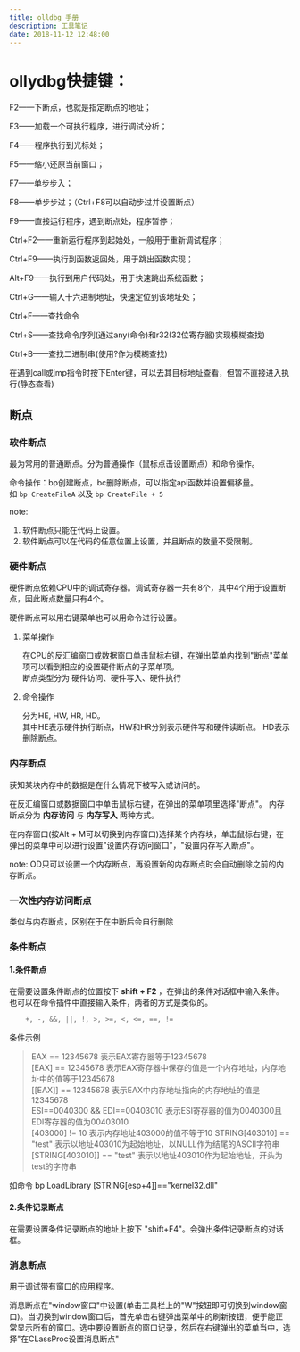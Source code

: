 ```yaml
---
title: olldbg 手册
description: 工具笔记
date: 2018-11-12 12:48:00
---
```


# ollydbg快捷键：

F2——下断点，也就是指定断点的地址；

F3——加载一个可执行程序，进行调试分析；

F4——程序执行到光标处；

F5——缩小还原当前窗口；

F7——单步步入；

F8——单步步过；（Ctrl+F8可以自动步过并设置断点）

F9——直接运行程序，遇到断点处，程序暂停；

Ctrl+F2——重新运行程序到起始处，一般用于重新调试程序；

Ctrl+F9——执行到函数返回处，用于跳出函数实现；

Alt+F9——执行到用户代码处，用于快速跳出系统函数；

Ctrl+G——输入十六进制地址，快速定位到该地址处；

Ctrl+F——查找命令

Ctrl+S——查找命令序列(通过any(命令)和r32(32位寄存器)实现模糊查找)

Ctrl+B——查找二进制串(使用?作为模糊查找)

在遇到call或jmp指令时按下Enter键，可以去其目标地址查看，但暂不直接进入执行(静态查看)

## 断点

### 软件断点

最为常用的普通断点。分为普通操作（鼠标点击设置断点）和命令操作。

命令操作：bp创建断点，bc删除断点，可以指定api函数并设置偏移量。  
如 ```bp CreateFileA``` 以及 ```bp CreateFile + 5```

note:

1. 软件断点只能在代码上设置。
2. 软件断点可以在代码的任意位置上设置，并且断点的数量不受限制。

### 硬件断点

硬件断点依赖CPU中的调试寄存器。调试寄存器一共有8个，其中4个用于设置断点，因此断点数量只有4个。  

硬件断点可以用右键菜单也可以用命令进行设置。

1. 菜单操作

    在CPU的反汇编窗口或数据窗口单击鼠标右键，在弹出菜单内找到"断点"菜单项可以看到相应的设置硬件断点的子菜单项。  
    断点类型分为 硬件访问、硬件写入、硬件执行

2. 命令操作

    分为HE, HW, HR, HD。  
    其中HE表示硬件执行断点，HW和HR分别表示硬件写和硬件读断点。
    HD表示删除断点。

### 内存断点

获知某块内存中的数据是在什么情况下被写入或访问的。

在反汇编窗口或数据窗口中单击鼠标右键，在弹出的菜单项里选择"断点"。
内存断点分为 **内存访问** 与 **内存写入** 两种方式。

在内存窗口(按Alt + M可以切换到内存窗口)选择某个内存块，单击鼠标右键，在弹出的菜单中可以进行设置"设置内存访问窗口"，"设置内存写入断点"。

note: OD只可以设置一个内存断点，再设置新的内存断点时会自动删除之前的内存断点。

### 一次性内存访问断点

类似与内存断点，区别在于在中断后会自行删除

### 条件断点

#### 1.条件断点

在需要设置条件断点的位置按下 **shift + F2** ，在弹出的条件对话框中输入条件。也可以在命令插件中直接输入条件，两者的方式是类似的。

```c
    +, -, &&, ||, !, >, >=, <, <=, ==, !=
```

条件示例
> EAX == 12345678  表示EAX寄存器等于12345678  
> [EAX] == 12345678  表示EAX寄存器中保存的值是一个内存地址，内存地址中的值等于12345678  
> [[EAX]] == 12345678  表示EAX中内存地址指向的内存地址的值是12345678  
> ESI==0040300 && EDI==00403010  表示ESI寄存器的值为0040300且EDI寄存器的值为00403010  
> [403000] != 10  表示内存地址403000的值不等于10
> STRING[403010] == "test"  表示以地址403010为起始地址，以NULL作为结尾的ASCII字符串  
> [STRING[403010]] == "test"  表示以地址403010作为起始地址，开头为test的字符串

如命令 bp LoadLibrary [STRING[esp+4]]=="kernel32.dll"

#### 2.条件记录断点

在需要设置条件记录断点的地址上按下 "shift+F4"。会弹出条件记录断点的对话框。

### 消息断点

用于调试带有窗口的应用程序。

消息断点在"window窗口"中设置(单击工具栏上的"W"按钮即可切换到window窗口)。当切换到window窗口后，首先单击右键弹出菜单中的刷新按钮，便于能正常显示所有的窗口。选中要设置断点的窗口记录，然后在右键弹出的菜单当中，选择"在CLassProc设置消息断点"
